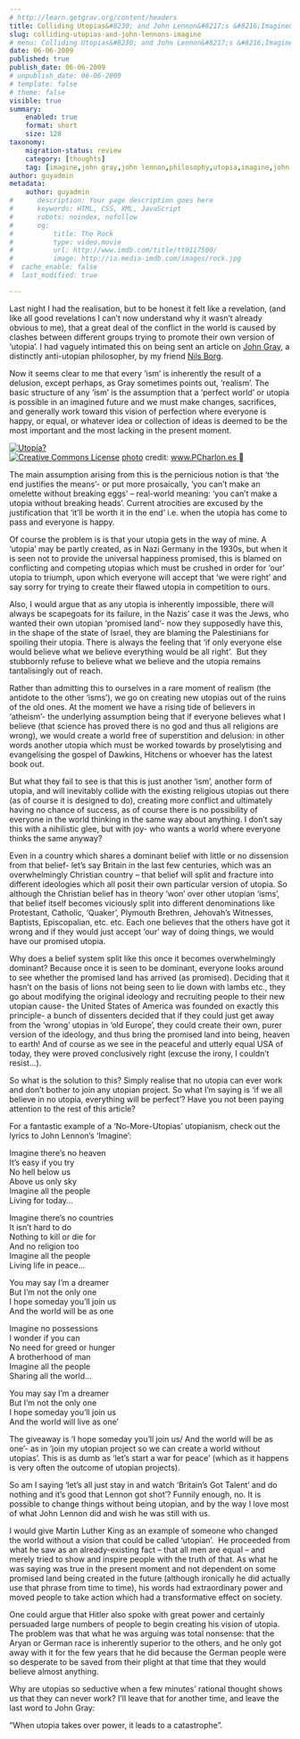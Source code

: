 ```yaml
---
# http://learn.getgrav.org/content/headers
title: Colliding Utopias&#8230; and John Lennon&#8217;s &#8216;Imagine&#8217;
slug: colliding-utopias-and-john-lennons-imagine
# menu: Colliding Utopias&#8230; and John Lennon&#8217;s &#8216;Imagine&#8217;
date: 06-06-2009
published: true
publish_date: 06-06-2009
# unpublish_date: 06-06-2009
# template: false
# theme: false
visible: true
summary:
    enabled: true
    format: short
    size: 128
taxonomy:
    migration-status: review
    category: [thoughts]
    tag: [imagine,john gray,john lennon,philosophy,utopia,imagine,john gray,john lennon,philosophy,utopia]
author: guyadmin
metadata:
    author: guyadmin
#      description: Your page description goes here
#      keywords: HTML, CSS, XML, JavaScript
#      robots: noindex, nofollow
#      og:
#          title: The Rock
#          type: video.movie
#          url: http://www.imdb.com/title/tt0117500/
#          image: http://ia.media-imdb.com/images/rock.jpg
#  cache_enable: false
#  last_modified: true

---
```


Last night I had the realisation, but to be honest it felt like a revelation, (and like all good revelations I can’t now understand why it wasn’t already obvious to me), that a great deal of the conflict in the world is caused by clashes between different groups trying to promote their own version of ‘utopia’. I had vaguely intimated this on being sent an article on [John Gray](http://en.wikipedia.org/wiki/John_N._Gray), a distinctly anti-utopian philosopher, by my friend [Nils Borg](http://idea.tion.to).

Now it seems clear to me that every ‘ism’ is inherently the result of a delusion, except perhaps, as Gray sometimes points out, ‘realism’.  The basic structure of any ‘ism’ is the assumption that a ‘perfect world’ or utopia is possible in an imagined future and we must make changes, sacrifices, and generally work toward this vision of perfection where everyone is happy, or equal, or whatever idea or collection of ideas is deemed to be the most important and the most lacking in the present moment.

[![Utopía?](http://farm4.static.flickr.com/3132/2768762619_17193c414b_m.jpg)](http://www.flickr.com/photos/10119862@N04/2768762619/ "Utopía?")  
[![Creative Commons License](https://2018.guyjames.com/wp-content/plugins/photo-dropper/images/cc.png)](http://creativecommons.org/licenses/by-nc-nd/2.0/ "Attribution-NonCommercial-NoDerivs License") [photo](http://www.photodropper.com/photos/) credit: [www.PCharlon.es ](http://www.flickr.com/photos/10119862@N04/2768762619/ "www.PCharlon.es")  
  
 The main assumption arising from this is the pernicious notion is that ‘the end justifies the means’- or put more prosaically, ‘you can’t make an omelette without breaking eggs’ – real-world meaning: ‘you can’t make a utopia without breaking heads’. Current atrocities are excused by the justification that ‘it’ll be worth it in the end’ i.e. when the utopia has come to pass and everyone is happy.

Of course the problem is is that your utopia gets in the way of mine. A ‘utopia’ may be partly created, as in Nazi Germany in the 1930s, but when it is seen not to provide the universal happiness promised, this is blamed on conflicting and competing utopias which must be crushed in order for ‘our’ utopia to triumph, upon which everyone will accept that ‘we were right’ and say sorry for trying to create their flawed utopia in competition to ours.

Also, I would argue that as any utopia is inherently impossible, there will always be scapegoats for its failure, in the Nazis’ case it was the Jews, who wanted their own utopian ‘promised land’- now they supposedly have this, in the shape of the state of Israel, they are blaming the Palestinians for spoiling their utopia. There is always the feeling that ‘if only everyone else would believe what we believe everything would be all right’.  But they stubbornly refuse to believe what we believe and the utopia remains tantalisingly out of reach.

Rather than admitting this to ourselves in a rare moment of realism (the antidote to the other ‘isms’), we go on creating new utopias out of the ruins of the old ones. At the moment we have a rising tide of believers in ‘atheism’- the underlying assumption being that if everyone believes what I believe (that science has proved there is no god and thus all religions are wrong), we would create a world free of superstition and delusion: in other words another utopia which must be worked towards by proselytising and evangelising the gospel of Dawkins, Hitchens or whoever has the latest book out.

But what they fail to see is that this is just another ‘ism’, another form of utopia, and will inevitably collide with the existing religious utopias out there (as of course it is designed to do), creating more conflict and ultimately having no chance of success, as of course there is no possibility of everyone in the world thinking in the same way about anything. I don’t say this with a nihilistic glee, but with joy- who wants a world where everyone thinks the same anyway?

Even in a country which shares a dominant belief with little or no dissension from that belief- let’s say Britain in the last few centuries, which was an overwhelmingly Christian country – that belief will split and fracture into different ideologies which all posit their own particular version of utopia. So although the Christian belief has in theory ‘won’ over other utopian ‘isms’, that belief itself becomes viciously split into different denominations like Protestant, Catholic, ‘Quaker’, Plymouth Brethren, Jehovah’s Witnesses, Baptists, Episcopalian, etc. etc. Each one believes that the others have got it wrong and if they would just accept ‘our’ way of doing things, we would have our promised utopia.

Why does a belief system split like this once it becomes overwhelmingly dominant? Because once it is seen to be dominant, everyone looks around to see whether the promised land has arrived (as promised). Deciding that it hasn’t on the basis of lions not being seen to lie down with lambs etc., they go about modifying the original ideology and recruiting people to their new utopian cause- the United States of America was founded on exactly this principle- a bunch of dissenters decided that if they could just get away from the ‘wrong’ utopias in ‘old Europe’, they could create their own, purer version of the ideology, and thus bring the promised land into being, heaven to earth! And of course as we see in the peaceful and utterly equal USA of today, they were proved conclusively right (excuse the irony, I couldn’t resist…).

So what is the solution to this? Simply realise that no utopia can ever work and don’t bother to join any utopian project. So what I’m saying is ‘if we all believe in no utopia, everything will be perfect’? Have you not been paying attention to the rest of this article?

For a fantastic example of a ‘No-More-Utopias’ utopianism, check out the lyrics to John Lennon’s ‘Imagine’:

Imagine there’s no heaven  
 It’s easy if you try  
 No hell below us  
 Above us only sky  
 Imagine all the people  
 Living for today…

Imagine there’s no countries  
 It isn’t hard to do  
 Nothing to kill or die for  
 And no religion too  
 Imagine all the people  
 Living life in peace…

You may say I’m a dreamer  
 But I’m not the only one  
 I hope someday you’ll join us  
 And the world will be as one

Imagine no possessions  
 I wonder if you can  
 No need for greed or hunger  
 A brotherhood of man  
 Imagine all the people  
 Sharing all the world…

You may say I’m a dreamer  
 But I’m not the only one  
 I hope someday you’ll join us  
 And the world will live as one’

The giveaway is ‘I hope someday you’ll join us/ And the world will be as one’- as in ‘join my utopian project so we can create a world without utopias’. This is as dumb as ‘let’s start a war for peace’ (which as it happens is very often the outcome of utopian projects).

So am I saying ‘let’s all just stay in and watch ‘Britain’s Got Talent’ and do nothing and it’s good that Lennon got shot’? Funnily enough, no. It is possible to change things without being utopian, and by the way I love most of what John Lennon did and wish he was still with us.

 I would give Martin Luther King as an example of someone who changed the world without a vision that could be called ‘utopian’.  He proceeded from what he saw as an already-existing fact – that all men are equal – and merely tried to show and inspire people with the truth of that. As what he was saying was true in the present moment and not dependent on some promised land being created in the future (although ironically he did actually use that phrase from time to time), his words had extraordinary power and moved people to take action which had a transformative effect on society.

One could argue that Hitler also spoke with great power and certainly persuaded large numbers of people to begin creating his vision of utopia. The problem was that what he was arguing was total nonsense: that the Aryan or German race is inherently superior to the others, and he only got away with it for the few years that he did because the German people were so desperate to be saved from their plight at that time that they would believe almost anything.

Why are utopias so seductive when a few minutes’ rational thought shows us that they can never work? I’ll leave that for another time, and leave the last word to John Gray:

“When utopia takes over power, it leads to a catastrophe”.